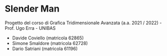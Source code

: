 # Slender Man
Progetto del corso di Grafica Tridimensionale Avanzata (a.a. 2021 / 2022) - Prof. Ugo Erra - UNIBAS

- Davide Coviello (matricola 62865)
- Simone Smaldore (matricola 62728)
- Dario Satriani  (matricola 61196)

